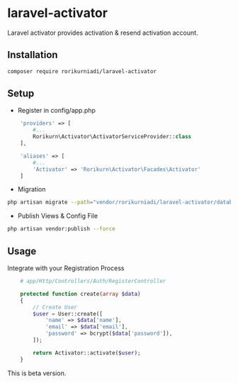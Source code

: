 # laravel-activator
Laravel activator provides activation &amp; resend activation account.

## Installation
``` bash
composer require rorikurniadi/laravel-activator
```

## Setup

- Register in config/app.php
``` php
    'providers' => [
        #...
        Rorikurn\Activator\ActivatorServiceProvider::class
    ],

    'aliases' => [
        #...
        'Activator' => 'Rorikurn\Activator\Facades\Activator'
    ]
```

- Migration
``` bash
php artisan migrate --path="vendor/rorikurniadi/laravel-activator/database/migrations"
```

- Publish Views & Config File
``` bash
php artisan vendor:publish --force
```

## Usage

Integrate with your Registration Process

``` php
    # app/Http/Controllers/Auth/RegisterController

    protected function create(array $data)
    {
        // Create User
        $user = User::create([
            'name' => $data['name'],
            'email' => $data['email'],
            'password' => bcrypt($data['password']),
        ]);

        return Activator::activate($user);
    }
```

This is beta version.
